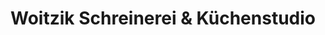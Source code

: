 ---
title: "Woitzik Schreinerei & Küchenstudio"
url: /erding/woitzik-schreinerei-und-kuechenstudio/
shop: Küchen
---